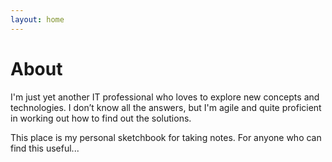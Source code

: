 ```yaml
---
layout: home
---
```

# About

I'm just yet another IT professional who loves to explore new concepts and technologies. I don’t know all the answers, but I'm agile and quite proficient in working out how to find out the solutions.

This place is my personal sketchbook for taking notes. For anyone who can find this useful...
